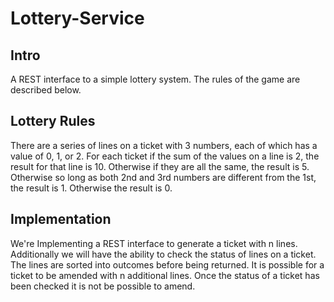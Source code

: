 # Lottery-Service

## Intro
A REST interface to a simple lottery system. The rules of the game are described below.

## Lottery Rules

There are a series of lines on a ticket with 3 numbers, each of which has a value of 0, 1, or 2. For each ticket if the sum of the values on a line is 2, the result for that line is 10. Otherwise if they are all the same, the result is 5. Otherwise so long as both 2nd and 3rd numbers are different from the 1st, the result is 1. Otherwise the result is 0.

## Implementation

We're Implementing a REST interface to generate a ticket with n lines. Additionally we will have the ability to check the status of lines on a ticket. The lines are sorted into outcomes before being returned. It is possible for a ticket to be amended with n additional lines. Once the status of a ticket has been checked it is not be possible to amend.

